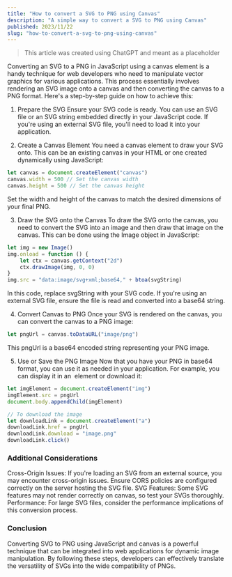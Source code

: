 ```yaml
---
title: "How to convert a SVG to PNG using Canvas"
description: "A simple way to convert a SVG to PNG using Canvas"
published: 2023/11/22
slug: "how-to-convert-a-svg-to-png-using-canvas"
---
```


> This article was created using ChatGPT and meant as a placeholder

Converting an SVG to a PNG in JavaScript using a canvas element is a handy technique for web developers who need to manipulate vector graphics for various applications. This process essentially involves rendering an SVG image onto a canvas and then converting the canvas to a PNG format. Here's a step-by-step guide on how to achieve this:

1. Prepare the SVG
   Ensure your SVG code is ready. You can use an SVG file or an SVG string embedded directly in your JavaScript code. If you're using an external SVG file, you'll need to load it into your application.

2. Create a Canvas Element
   You need a canvas element to draw your SVG onto. This can be an existing canvas in your HTML or one created dynamically using JavaScript:

```js
let canvas = document.createElement("canvas")
canvas.width = 500 // Set the canvas width
canvas.height = 500 // Set the canvas height
```

Set the width and height of the canvas to match the desired dimensions of your final PNG.

3. Draw the SVG onto the Canvas
   To draw the SVG onto the canvas, you need to convert the SVG into an image and then draw that image on the canvas. This can be done using the Image object in JavaScript:

```js
let img = new Image()
img.onload = function () {
    let ctx = canvas.getContext("2d")
    ctx.drawImage(img, 0, 0)
}
img.src = "data:image/svg+xml;base64," + btoa(svgString)
```

In this code, replace svgString with your SVG code. If you're using an external SVG file, ensure the file is read and converted into a base64 string.

4. Convert Canvas to PNG
   Once your SVG is rendered on the canvas, you can convert the canvas to a PNG image:

```js
let pngUrl = canvas.toDataURL("image/png")
```

This pngUrl is a base64 encoded string representing your PNG image.

5. Use or Save the PNG Image
   Now that you have your PNG in base64 format, you can use it as needed in your application. For example, you can display it in an <img> element or download it:

```js
let imgElement = document.createElement("img")
imgElement.src = pngUrl
document.body.appendChild(imgElement)

// To download the image
let downloadLink = document.createElement("a")
downloadLink.href = pngUrl
downloadLink.download = "image.png"
downloadLink.click()
```

### Additional Considerations

Cross-Origin Issues: If you're loading an SVG from an external source, you may encounter cross-origin issues. Ensure CORS policies are configured correctly on the server hosting the SVG file.
SVG Features: Some SVG features may not render correctly on canvas, so test your SVGs thoroughly.
Performance: For large SVG files, consider the performance implications of this conversion process.

### Conclusion

Converting SVG to PNG using JavaScript and canvas is a powerful technique that can be integrated into web applications for dynamic image manipulation. By following these steps, developers can effectively translate the versatility of SVGs into the wide compatibility of PNGs.
